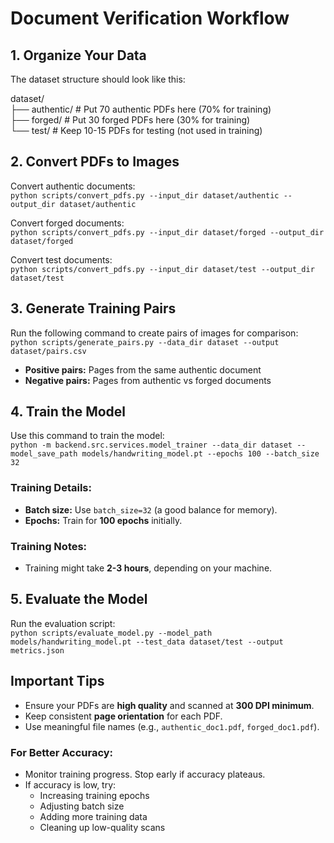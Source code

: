 # Document Verification Workflow

## 1. Organize Your Data

The dataset structure should look like this:

dataset/  
├── authentic/      # Put 70 authentic PDFs here (70% for training)  
├── forged/         # Put 30 forged PDFs here (30% for training)  
└── test/           # Keep 10-15 PDFs for testing (not used in training)

## 2. Convert PDFs to Images

Convert authentic documents:  
`python scripts/convert_pdfs.py --input_dir dataset/authentic --output_dir dataset/authentic`  

Convert forged documents:  
`python scripts/convert_pdfs.py --input_dir dataset/forged --output_dir dataset/forged`  

Convert test documents:  
`python scripts/convert_pdfs.py --input_dir dataset/test --output_dir dataset/test`  

## 3. Generate Training Pairs

Run the following command to create pairs of images for comparison:  
`python scripts/generate_pairs.py --data_dir dataset --output dataset/pairs.csv`  

- **Positive pairs:** Pages from the same authentic document  
- **Negative pairs:** Pages from authentic vs forged documents  

## 4. Train the Model

Use this command to train the model:  
`python -m backend.src.services.model_trainer --data_dir dataset --model_save_path models/handwriting_model.pt --epochs 100 --batch_size 32`  

### Training Details:
- **Batch size:** Use `batch_size=32` (a good balance for memory).  
- **Epochs:** Train for **100 epochs** initially.  

### Training Notes:
- Training might take **2-3 hours**, depending on your machine.  

## 5. Evaluate the Model

Run the evaluation script:  
`python scripts/evaluate_model.py --model_path models/handwriting_model.pt --test_data dataset/test --output metrics.json`  

## Important Tips

- Ensure your PDFs are **high quality** and scanned at **300 DPI minimum**.  
- Keep consistent **page orientation** for each PDF.  
- Use meaningful file names (e.g., `authentic_doc1.pdf`, `forged_doc1.pdf`).  

### For Better Accuracy:
- Monitor training progress. Stop early if accuracy plateaus.  
- If accuracy is low, try:  
  - Increasing training epochs  
  - Adjusting batch size  
  - Adding more training data  
  - Cleaning up low-quality scans  